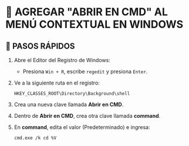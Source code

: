 # 📂 AGREGAR "ABRIR EN CMD" AL MENÚ CONTEXTUAL EN WINDOWS

## 🚀 PASOS RÁPIDOS

1. Abre el Editor del Registro de Windows:
   - Presiona `Win + R`, escribe `regedit` y presiona `Enter`.

2. Ve a la siguiente ruta en el registro:
   ```reg
   HKEY_CLASSES_ROOT\Directory\Background\shell

3. Crea una nueva clave llamada **Abrir en CMD**.

4. Dentro de **Abrir en CMD**, crea otra clave llamada **command**.

5. En **command**, edita el valor (Predeterminado) e ingresa:
   ```reg
   cmd.exe /k cd %V